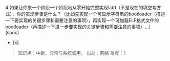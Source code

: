 4
如果让你来一个阶段一个阶段地从零开始完整实现lab1（不是现在的填空考方式），你的实现步骤是什么？（比如先实现一个可显示字符串的bootloader（描述一下要实现的关键步骤和需要注意的事项），再实现一个可加载ELF格式文件的bootloader（再描述一下进一步要实现的关键步骤和需要注意的事项）...） (spoc)
- [x]  

> 知识点：中断、异常与系统调用。
> 出处：网络
> 难度：1
> 
